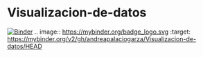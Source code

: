 # Visualizacion-de-datos
[![Binder](https://mybinder.org/badge_logo.svg)](https://mybinder.org/v2/gh/andreapalaciogarza/Visualizacion-de-datos/HEAD)
.. image:: https://mybinder.org/badge_logo.svg
 :target: https://mybinder.org/v2/gh/andreapalaciogarza/Visualizacion-de-datos/HEAD
